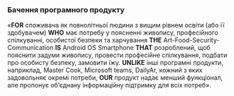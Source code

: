 ### Бачення програмного продукту
«**FOR** споживача як повнолітньої людини з вищим рівнем освіти (або її здобувачем) **WHO** має потребу у поясненні живопису, професійного спілкуванні, особистої безпеки та харчування **THE** Art-Food-Security-Communication **IS** Android OS Smartphone **THAT** розроблений, щоб пояснити задуми живопису, провести професійне спілкування, подбати про особисту безпеку, замовити їжу. **UNLIKE** інші програмні продукти, наприклад, Master Cook, Microsoft teams, DailyAr, кожний з яких задовольняє окремі потреби, **OUR** продукт надає менший функціонал, але пропонує об’єднану інформаційну підтримку для всіх потреб».
